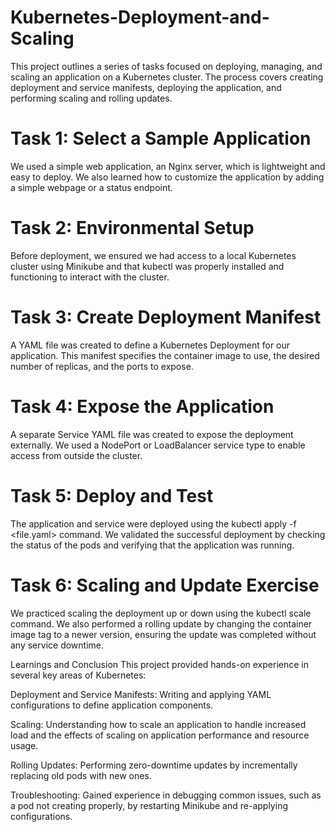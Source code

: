 # Kubernetes-Deployment-and-Scaling
This project outlines a series of tasks focused on deploying, managing, and scaling an application on a Kubernetes cluster. The process covers creating deployment and service manifests, deploying the application, and performing scaling and rolling updates.

# Task 1: Select a Sample Application
We used a simple web application, an Nginx server, which is lightweight and easy to deploy. We also learned how to customize the application by adding a simple webpage or a status endpoint.

# Task 2: Environmental Setup
Before deployment, we ensured we had access to a local Kubernetes cluster using Minikube and that kubectl was properly installed and functioning to interact with the cluster.

# Task 3: Create Deployment Manifest
A YAML file was created to define a Kubernetes Deployment for our application. This manifest specifies the container image to use, the desired number of replicas, and the ports to expose.

# Task 4: Expose the Application
A separate Service YAML file was created to expose the deployment externally. We used a NodePort or LoadBalancer service type to enable access from outside the cluster.

# Task 5: Deploy and Test
The application and service were deployed using the kubectl apply -f <file.yaml> command. We validated the successful deployment by checking the status of the pods and verifying that the application was running.

# Task 6: Scaling and Update Exercise
We practiced scaling the deployment up or down using the kubectl scale command. We also performed a rolling update by changing the container image tag to a newer version, ensuring the update was completed without any service downtime.

Learnings and Conclusion
This project provided hands-on experience in several key areas of Kubernetes:

Deployment and Service Manifests: Writing and applying YAML configurations to define application components.

Scaling: Understanding how to scale an application to handle increased load and the effects of scaling on application performance and resource usage.

Rolling Updates: Performing zero-downtime updates by incrementally replacing old pods with new ones.

Troubleshooting: Gained experience in debugging common issues, such as a pod not creating properly, by restarting Minikube and re-applying configurations.
